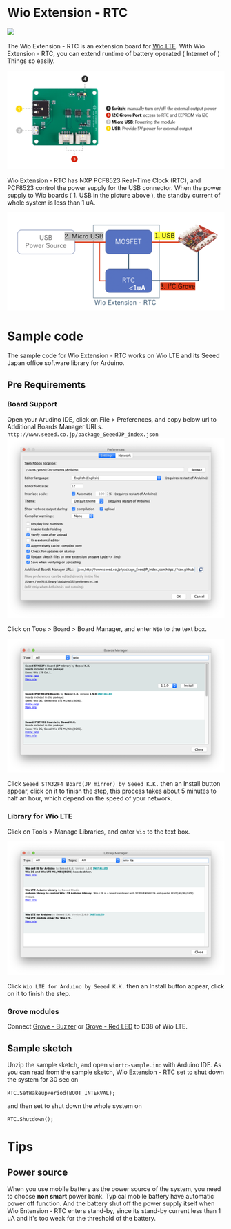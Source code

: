 # Wio Extension - RTC

![](https://www.seeedstudio.site/media/catalog/product/cache/134ea8534034ded9d909870d8862ea94/p/r/preview_4_2.png)

The Wio Extension - RTC is an extension board for [Wio LTE](https://www.seeedstudio.com/tag/WIO-LTE.html). With Wio Extension - RTC, you can extend runtime of battery operated ( Internet of ) Things so easily.

![](https://raw.githubusercontent.com/SeeedDocument/Wio_Extension-RTC/master/img/pinout.jpg)

Wio Extension - RTC has NXP PCF8523 Real-Time Clock (RTC), and PCF8523 control the power supply for the USB connector. When the power supply to Wio boards ( 1. USB in the picture above ), the standby current of whole system is less than 1 uA.

![](rtc_diagram.png)

# Sample code
The sample code for Wio Extension - RTC works on Wio LTE and its Seeed Japan office software library for Arduino.
## Pre Requirements
### Board Support
Open your Arudino IDE, click on File > Preferences, and copy below url to Additional Boards Manager URLs.  
`http://www.seeed.co.jp/package_SeeedJP_index.json`  
![](Preferences.png)  

Click on Toos > Board > Board Manager, and enter `Wio` to the text box.

![](Boards_Manager.png)

Click `Seeed STM32F4 Board(JP mirror) by Seeed K.K.` then an Install button appear, click on it to finish the step, this process takes about 5 minutes to half an hour, which depend on the speed of your network.

### Library for Wio LTE
Click on Tools > Manage Libraries, and enter `Wio` to the text box.

![](Library_Manager.png)

Click `Wio LTE for Arduino by Seeed K.K.` then an Install button appear, click on it to finish the step.

### Grove modules
Connect [Grove - Buzzer](https://www.seeedstudio.com/Grove-Buzzer-p-768.html) or [Grove - Red LED](https://www.seeedstudio.com/Grove-Red-LED-p-1142.html) to D38 of Wio LTE.

## Sample sketch
Unzip the sample sketch, and open `wiortc-sample.ino` with Arduino IDE.
As you can read from the sample sketch, Wio Extension - RTC set to shut down the system for 30 sec on
```
RTC.SetWakeupPeriod(BOOT_INTERVAL);
```
and then set to shut down the whole system on
```
RTC.Shutdown();
```

# Tips
## Power source
When you use mobile battery as the power source of the system, you need to choose **non smart** power bank. Typical mobile battery have automatic power off function. And the battery shut off the power supply itself when Wio Entension - RTC enters stand-by, since its stand-by current less than 1 uA and it's too weak for the threshold of the battery.
